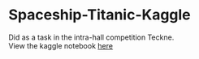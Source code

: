 # Spaceship-Titanic-Kaggle

Did as a task in the intra-hall competition Teckne.<br>
View the kaggle notebook [here](https://www.kaggle.com/code/qubit64/41-teckne)
